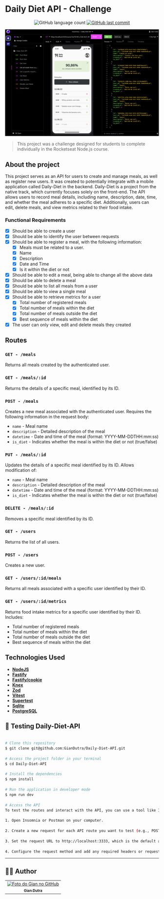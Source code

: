 # Daily Diet API - Challenge

<p align="center">
  <img alt="GitHub language count" src="https://img.shields.io/github/languages/count/GianDutra/Daily-Diet-API?color=%2304D361">

   <a href="https://github.com/GianDutra/TasksAPI-Challenge/commits/master">
    <img alt="GitHub last commit" src="https://img.shields.io/github/last-commit/GianDutra/Daily-Diet-API">
  </a>
  
</p>
<img src="./.github/1.png" alt="TasksAPI-Challenge" title="TasksAPI-Challenge">


> This project was a challenge designed for students to complete individually in the Rocketseat Node.js course.

## About the project

This project serves as an API for users to create and manage meals, as well as register new users. It was created to potentially integrate with a mobile application called Daily-Diet in the backend. Daily-Diet is a project from the native track, which currently focuses solely on the front-end. The API allows users to record meal details, including name, description, date, time, and whether the meal adheres to a specific diet. Additionally, users can edit, delete meals, and view metrics related to their food intake.

### Functional Requirements

- [X] Should be able to create a user
- [X] Should be able to identify the user between requests
- [X] Should be able to register a meal, with the following information:
    - [X] Meals must be related to a user.
    - [X] Name
    - [X] Description
    - [X] Date and Time
    - [X] Is it within the diet or not
- [X] Should be able to edit a meal, being able to change all the above data
- [X] Should be able to delete a meal
- [X] Should be able to list all meals from a user
- [X] Should be able to view a single meal
- [X] Should be able to retrieve metrics for a user
    - [X] Total number of registered meals
    - [X] Total number of meals within the diet
    - [X] Total number of meals outside the diet
    - [X] Best sequence of meals within the diet
- [X] The user can only view, edit and delete meals they created

## Routes

### `GET - /meals`

Returns all meals created by the authenticated user.

### `GET - /meals/:id`

Returns the details of a specific meal, identified by its ID.

### `POST - /meals`

Creates a new meal associated with the authenticated user. Requires the following information in the request body:

- `name` - Meal name
- `description` - Detailed description of the meal
- `datetime` - Date and time of the meal (format: YYYY-MM-DDTHH:mm:ss)
- `is_diet` - Indicates whether the meal is within the diet or not (true/false)

### `PUT - /meals/:id`

Updates the details of a specific meal identified by its ID. Allows modification of:

- `name` - Meal name
- `description` - Detailed description of the meal
- `datetime` - Date and time of the meal (format: YYYY-MM-DDTHH:mm:ss)
- `is_diet` - Indicates whether the meal is within the diet or not (true/false)

### `DELETE - /meals/:id`

Removes a specific meal identified by its ID.

### `GET - /users`

Returns the list of all users.

### `POST - /users`

Creates a new user.

### `GET - /users/:id/meals`

Returns all meals associated with a specific user identified by their ID.

### `GET - /users/:id/metrics`

Returns food intake metrics for a specific user identified by their ID. Includes:

- Total number of registered meals
- Total number of meals within the diet
- Total number of meals outside the diet
- Best sequence of meals within the diet

## Technologies Used

- **[NodeJS](https://nodejs.org)**
- **[Fastify](https://github.com/fastify/fastify)**
- **[Fastify/cookie](https://github.com/fastify/fastify-cookie)**
- **[Knex](http://knexjs.org/)**
- **[Zod](https://github.com/colinhacks/zod)**
- **[Vitest](https://github.com/vitejs/vite)**
- **[Supertest](https://github.com/visionmedia/supertest)**
- **[Sqlite](https://github.com/sqlite/sqlite)**
- **[PostgreSQL](https://www.postgresql.org/)**

## 🚀 Testing Daily-Diet-API

 
```bash

# Clone this repository
$ git clone git@github.com:GianDutra/Daily-Diet-API.git

# Access the project folder in your terminal
$ cd Daily-Diet-API

# Install the dependencies
$ npm install

# Run the application in developer mode
$ npm run dev

# Access the API
To test the routes and interact with the API, you can use a tool like Insomnia or Postman. Follow these steps:

1. Open Insomnia or Postman on your computer.

2. Create a new request for each API route you want to test (e.g., POST, GET, PUT, DELETE).

3. Set the request URL to http://localhost:3333, which is the default address where your API should be running.

4. Configure the request method and add any required headers or request body parameters according to the route you want to test.
```


---


## 👨‍💼 Author

<table>
  <tr>
    <td align="center">
      <a href="#">
        <img src="https://github.com/GianDutra.png" width="100px;" alt="Foto do Gian no GitHub"/><br>
        <sub>
          <b>Gian Dutra</b>
        </sub>
      </a>
    </td>
  </tr>
</table>


